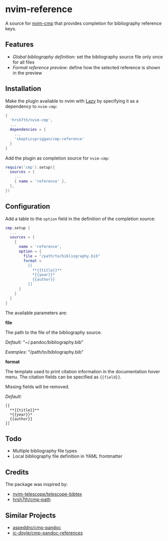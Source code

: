 # nvim-reference

A source for [nvim-cmp](https://github.com/hrsh7th/nvim-cmp) that provides completion for bibliography reference keys.

## Features

- _Global bibliography definition:_ set the bibliography source file only once for all files
- _Format reference preview:_ define how the selected reference is shown in the preview

## Installation

Make the plugin available to nvim with [Lazy](https://github.com/folke/lazy.nvim) by specifying it as a dependency to `nvim-cmp`:

```lua
{
  'hrsh7th/nvim-cmp',
  ...
  dependencies = {
    ...
    'skepticspriggan/cmp-reference'
  }
}
```

Add the plugin as completion source for `nvim-cmp`: 

```lua
require('cmp').setup({
  sources = {
    ...
    { name = 'reference' },
  },
})
```
 
## Configuration

Add a table to the `option` field in the definition of the completion source:

```lua
cmp.setup {
  ...
  sources = {
    {
      name = 'reference',
      option = {
        file = "/path/to/bibliography.bib"
        format =
          [[
            **{{title}}**
            *{{year}}*
            {{author}}
          ]]
      }
    }
  }
}
```

The available parameters are:

**file**

The path to the file of the bibliography source.

_Default:_ "~/.pandoc/bibliography.bib"

_Examples:_ "/path/to/bibliography.bib"

**format**

The template used to print citation information in the documentation hover menu. The citation fields can be specified as `{{field}}`. 

Missing fields will be removed.

_Default:_

```
[[
  **{{title}}**
  *{{year}}*
  {{author}}
]]
```

## Todo

- Multiple bibliography file types
- Local bibliography file definition in YAML frontmatter

## Credits

The package was inspired by:

- [nvim-telescope/telescope-bibtex](https://github.com/nvim-telescope/telescope-bibtex.nvim)
- [hrsh7th/cmp-path](https://github.com/hrsh7th/cmp-path/blob/main/lua/cmp_path/init.lua)

## Similar Projects

- [aspeddro/cmp-pandoc](https://github.com/aspeddro/cmp-pandoc.nvim)
- [jc-doyle/cmp-pandoc-references](https://github.com/jc-doyle/cmp-pandoc-references/)
